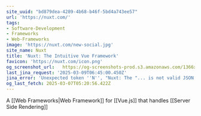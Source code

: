 ```yaml
---
site_uuid: "bd879dea-4289-4b68-b46f-5bd4a743ee57"
url: 'https://nuxt.com/'
tags:
- Software-Development
- Frameworks
- Web-Frameworks
image: 'https://nuxt.com/new-social.jpg'
site_name: Nuxt
title: 'Nuxt: The Intuitive Vue Framework'
favicon: 'https://nuxt.com/icon.png'
og_screenshot_url:   https://og-screenshots-prod.s3.amazonaws.com/1366x768/80/false/1c4176bac409bfcdb80feed7ff08a546d90fa56493b5cd7242d26a4e12c077f5.jpeg
last_jina_request: '2025-03-09T06:45:00.450Z'
jina_error: 'Unexpected token ''N'', "Nuxt: The "... is not valid JSON'
og_last_fetch: 2025-03-07T05:20:56.422Z
---
```




A [[Web Frameworks|Web Framework]] for [[Vue.js]] that handles [[Server Side Rendering]]
